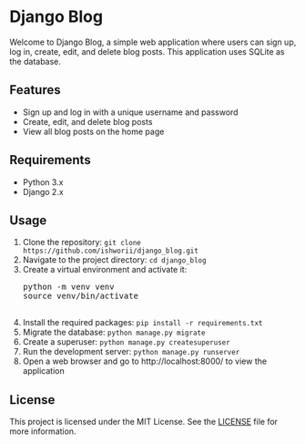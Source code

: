<h1>Django Blog</h1>

<p>Welcome to Django Blog, a simple web application where users can sign up, log in, create, edit, and delete blog posts. This application uses SQLite as the database.</p>

<h2>Features</h2>

<ul>
  <li>Sign up and log in with a unique username and password</li>
  <li>Create, edit, and delete blog posts</li>
  <li>View all blog posts on the home page</li>
</ul>

<h2>Requirements</h2>

<ul>
  <li>Python 3.x</li>
  <li>Django 2.x</li>
</ul>

<h2>Usage</h2>

<ol>
  <li>Clone the repository: <code>git clone https://github.com/ishworii/django_blog.git</code></li>
  <li>Navigate to the project directory: <code>cd django_blog</code></li>
  <li>Create a virtual environment and activate it:
    <pre>
python -m venv venv
source venv/bin/activate
    </pre>
  </li>
  <li>Install the required packages: <code>pip install -r requirements.txt</code></li>
  <li>Migrate the database: <code>python manage.py migrate</code></li>
  <li>Create a superuser: <code>python manage.py createsuperuser</code></li>
  <li>Run the development server: <code>python manage.py runserver</code></li>
  <li>Open a web browser and go to http://localhost:8000/ to view the application</li>
</ol>

<h2>License</h2>

<p>This project is licensed under the MIT License. See the <a href="LICENSE">LICENSE</a> file for more information.</p>
